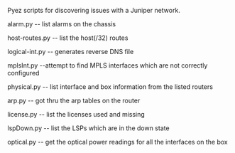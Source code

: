 Pyez scripts for discovering issues with a Juniper network.

alarm.py -- list alarms on the chassis

host-routes.py   -- list the host(/32) routes

logical-int.py	-- generates reverse DNS file

mplsInt.py	--attempt to find MPLS interfaces which are not correctly configured

physical.py -- list interface and box information from the listed routers

arp.py -- got thru the arp tables on the router

license.py -- list the licenses used and missing

lspDown.py -- list the LSPs which are in the down state

optical.py -- get the optical power readings for all the interfaces on the box


